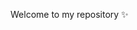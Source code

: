 Welcome to my repository ✨

<!---
vanesamena/vanesamena is a ✨ special ✨ repository because its `README.md` (this file) appears on your GitHub profile.
You can click the Preview link to take a look at your changes.
--->
